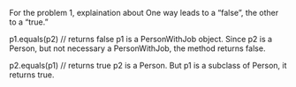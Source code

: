 For the problem 1,
explaination about One way leads to a “false”, the other to a “true.”

p1.equals(p2) // returns false
p1 is a PersonWithJob object. Since p2 is a Person, but not necessary a PersonWithJob, the method returns false.

p2.equals(p1) // returns true
p2 is a Person. But p1 is a subclass of Person, it returns true.
